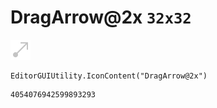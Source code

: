 # DragArrow@2x `32x32`
<img src="/img/DragArrow@2x.png" width=32 height=32>

``` CSharp
EditorGUIUtility.IconContent("DragArrow@2x")
```
```
4054076942599893293
```
